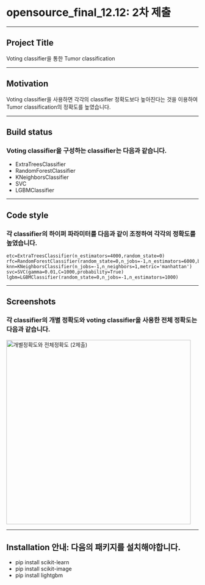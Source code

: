 # opensource_final_12.12: 2차 제출
***
## Project Title 
Voting classifier을 통한 Tumor classification


***
## Motivation
Voting classifier을 사용하면 각각의 classifier 정확도보다 높아진다는 것을 이용하여
Tumor classification의 정확도를 높였습니다.


***
## Build status

### Voting classifier을 구성하는 classifier는 다음과 같습니다.
* ExtraTreesClassifier
* RandomForestClassifier
* KNeighborsClassifier
* SVC
* LGBMClassifier


***
## Code style

### 각 classifier의 하이퍼 파라미터를 다음과 같이 조정하여 각각의 정확도를 높였습니다.

    etc=ExtraTreesClassifier(n_estimators=4000,random_state=0)
    rfc=RandomForestClassifier(random_state=0,n_jobs=-1,n_estimators=6000,bootstrap=False,criterion='entropy',max_features='log2')
    knn=KNeighborsClassifier(n_jobs=-1,n_neighbors=1,metric='manhattan')
    svc=SVC(gamma=0.01,C=1000,probability=True)
    lgbm=LGBMClassifier(random_state=0,n_jobs=-1,n_estimators=1000)


***
## Screenshots

### 각 classifier의 개별 정확도와 voting classifier을 사용한 전체 정확도는 다음과 같습니다.
<img width="483" alt="개별정확도와 전체정확도 (2제출)" src="https://user-images.githubusercontent.com/115199282/207026033-59a18bf2-3664-43b8-b009-3c4f63f46297.png">





***
## Installation 안내: 다음의 패키지를 설치해야합니다.
* pip install scikit-learn
* pip install scikit-image
* pip install lightgbm
